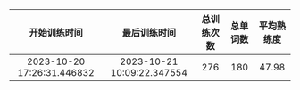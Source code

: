 | 开始训练时间 | 最后训练时间 | 总训练次数 | 总单词数 | 平均熟练度 |
| :---: | :---: | :---: | :---: | :---: |
| 2023-10-20 17:26:31.446832 | 2023-10-21 10:09:22.347554 | 276 | 180 | 47.98 |
